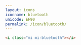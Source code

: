 ```yaml
---
layout: icons
iconname: bluetooth
unicode: EF90
permalink: /icon/bluetooth/
---
```


``` html
<i class="mi mi-bluetooth"></i>
```
